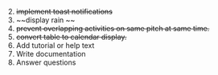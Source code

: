 2. ~~implement toast notifications~~
3. ~~display rain ~~
4. ~~prevent overlapping activities on same pitch at same time.~~
5. ~~convert table to calendar display.~~
6. Add tutorial or help text
7. Write documentation
8. Answer questions